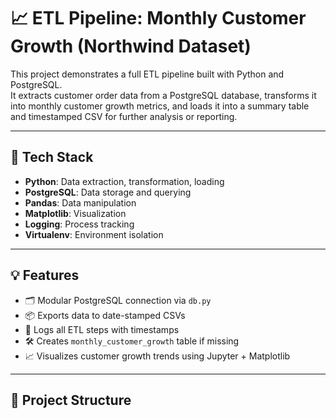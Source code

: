 # 📈 ETL Pipeline: Monthly Customer Growth (Northwind Dataset)

This project demonstrates a full ETL pipeline built with Python and PostgreSQL.  
It extracts customer order data from a PostgreSQL database, transforms it into monthly customer growth metrics, and loads it into a summary table and timestamped CSV for further analysis or reporting.

---

## 🔧 Tech Stack

- **Python**: Data extraction, transformation, loading
- **PostgreSQL**: Data storage and querying
- **Pandas**: Data manipulation
- **Matplotlib**: Visualization
- **Logging**: Process tracking
- **Virtualenv**: Environment isolation

---

## 💡 Features

- 🗂️ Modular PostgreSQL connection via `db.py`
- 📦 Exports data to date-stamped CSVs
- 🧾 Logs all ETL steps with timestamps
- 🛠 Creates `monthly_customer_growth` table if missing
- 📈 Visualizes customer growth trends using Jupyter + Matplotlib

---

## 📁 Project Structure

